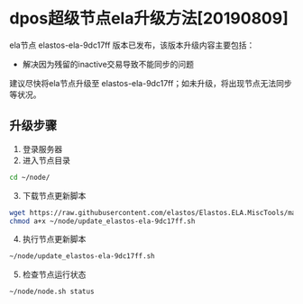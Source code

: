 # dpos超级节点ela升级方法[20190809]

ela节点 elastos-ela-9dc17ff 版本已发布，该版本升级内容主要包括：
- 解决因为残留的inactive交易导致不能同步的问题

建议尽快将ela节点升级至 elastos-ela-9dc17ff；如未升级，将出现节点无法同步等状况。

## 升级步骤

1. 登录服务器
2. 进入节点目录

```bash
cd ~/node/
```

3. 下载节点更新脚本

```bash
wget https://raw.githubusercontent.com/elastos/Elastos.ELA.MiscTools/master/script/ela/update_elastos-ela-9dc17ff.sh;
chmod a+x ~/node/update_elastos-ela-9dc17ff.sh
```

4. 执行节点更新脚本

```bash
~/node/update_elastos-ela-9dc17ff.sh
```

5. 检查节点运行状态

```bash
~/node/node.sh status
```